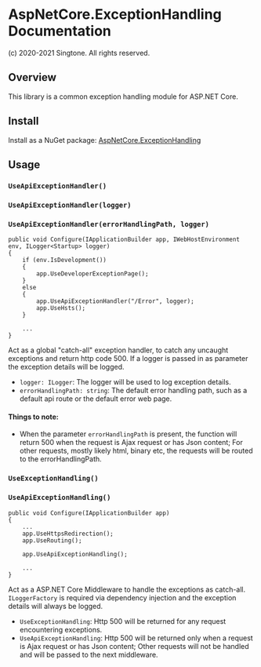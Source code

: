 # AspNetCore.ExceptionHandling Documentation
(c) 2020-2021 Singtone. All rights reserved.

## Overview
This library is a common exception handling module for ASP.NET Core.

## Install

Install as a NuGet package: [AspNetCore.ExceptionHandling](https://www.nuget.org/packages/AspNetCore.ExceptionHandling)

## Usage

### `UseApiExceptionHandler()`
### `UseApiExceptionHandler(logger)`
### `UseApiExceptionHandler(errorHandlingPath, logger)`
```
public void Configure(IApplicationBuilder app, IWebHostEnvironment env, ILogger<Startup> logger)
{
    if (env.IsDevelopment())
    {
        app.UseDeveloperExceptionPage();
    }
    else
    {
        app.UseApiExceptionHandler("/Error", logger);
        app.UseHsts();
    }

    ...
}
```
Act as a global "catch-all" exception handler, to catch any uncaught exceptions and return http code 500. If a logger is passed in as parameter the exception details will be logged.
* `logger: ILogger`: The logger will be used to log exception details.
* `errorHandlingPath: string`: The default error handling path, such as a default api route or the default error web page.

#### Things to note:
* When the parameter `errorHandlingPath` is present, the function will return 500 when the request is Ajax request or has Json content; For other requests, mostly likely html, binary etc, the requests will be routed to the errorHandlingPath.

### `UseExceptionHandling()`
### `UseApiExceptionHandling()`
```
public void Configure(IApplicationBuilder app)
{
    ...
    app.UseHttpsRedirection();
    app.UseRouting();
    
    app.UseApiExceptionHandling();

    ...
}
```
Act as a ASP.NET Core Middleware to handle the exceptions as catch-all. `ILoggerFactory` is required via dependency injection and the exception details will always be logged.
* `UseExceptionHandling`: Http 500 will be returned for any request encountering exceptions.
* `UseApiExceptionHandling`: Http 500 will be returned only when a request is Ajax request or has Json content; Other requests will not be handled and will be passed to the next middleware.
